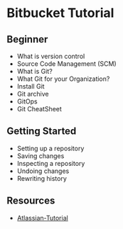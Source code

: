 # Bitbucket Tutorial

## Beginner

* What is version control
* Source Code Management (SCM)
* What is Git?
* What Git for your Organization? 
* Install Git
* Git archive
* GitOps
* Git CheatSheet

## Getting Started 

* Setting up a repository 
* Saving changes
* Inspecting a repository
* Undoing changes
* Rewriting history

## Resources

* [Atlassian-Tutorial](https://www.atlassian.com/git/tutorials)
